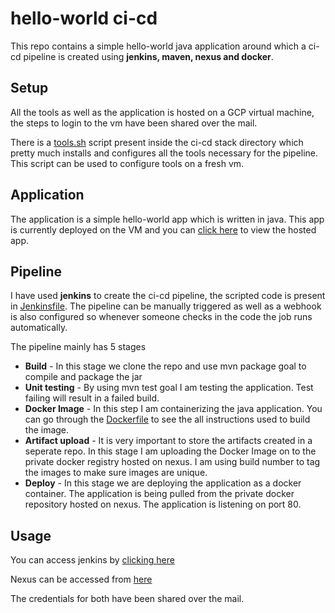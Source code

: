 # hello-world ci-cd

This repo contains a simple hello-world java application around which a ci-cd pipeline is created using **jenkins, maven, nexus and docker**.

## Setup

All the tools as well as the application is hosted on a GCP virtual machine, the steps to login to the vm have been shared over the mail.

There is a [tools.sh]() script present inside the ci-cd stack directory which pretty much installs and configures all the tools necessary for the pipeline. This script can be used to configure tools on a fresh vm.

## Application
The application is a simple hello-world app which is written in java. This app is currently deployed on the VM and you can [click here](http://34.131.24.68/) to view the hosted app.

## Pipeline
I have used **jenkins** to create the ci-cd pipeline, the scripted code is present in [Jenkinsfile](https://github.com/abhinav9842/hello-cicd/blob/main/Jenkinsfile). The pipeline can be manually triggered as well as a webhook is also configured so whenever someone checks in the code the job runs automatically.

The pipeline mainly has 5 stages
- **Build** - In this stage we clone the repo and use mvn package goal to compile and package the jar
- **Unit testing** - By using mvn test goal I am testing the application. Test failing will result in a failed build. 
- **Docker Image** - In this step I am containerizing the java application. You can go through the [Dockerfile](https://github.com/abhinav9842/hello-cicd/blob/main/Dockerfile) to see the all instructions used to build the image.
- **Artifact upload** - It is very important to store the artifacts created in a seperate repo. In this stage I am uploading the Docker Image on to the private docker registry hosted on nexus. I am using build number to tag the images to make sure images are unique.
- **Deploy** - In this stage we are deploying the application as a docker container. The application is being pulled from the private docker repository hosted on nexus. The application is listening on port 80.

## Usage

You can access jenkins by [clicking here](http://34.131.24.68:8080/)

Nexus can be accessed from [here](http://34.131.24.68:8081/#browse/browse)

The credentials for both have been shared over the mail.